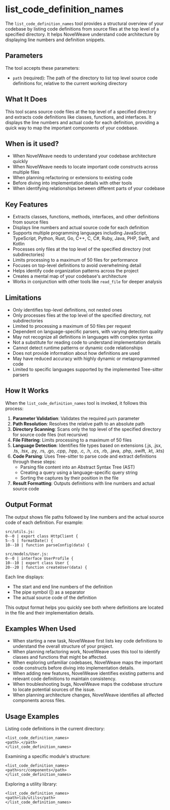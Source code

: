 # list_code_definition_names

The `list_code_definition_names` tool provides a structural overview of your codebase by listing code definitions from source files at the top level of a specified directory. It helps NovelWeave understand code architecture by displaying line numbers and definition snippets.

## Parameters

The tool accepts these parameters:

- `path` (required): The path of the directory to list top level source code definitions for, relative to the current working directory

## What It Does

This tool scans source code files at the top level of a specified directory and extracts code definitions like classes, functions, and interfaces. It displays the line numbers and actual code for each definition, providing a quick way to map the important components of your codebase.

## When is it used?

- When NovelWeave needs to understand your codebase architecture quickly
- When NovelWeave needs to locate important code constructs across multiple files
- When planning refactoring or extensions to existing code
- Before diving into implementation details with other tools
- When identifying relationships between different parts of your codebase

## Key Features

- Extracts classes, functions, methods, interfaces, and other definitions from source files
- Displays line numbers and actual source code for each definition
- Supports multiple programming languages including JavaScript, TypeScript, Python, Rust, Go, C++, C, C#, Ruby, Java, PHP, Swift, and Kotlin
- Processes only files at the top level of the specified directory (not subdirectories)
- Limits processing to a maximum of 50 files for performance
- Focuses on top-level definitions to avoid overwhelming detail
- Helps identify code organization patterns across the project
- Creates a mental map of your codebase's architecture
- Works in conjunction with other tools like `read_file` for deeper analysis

## Limitations

- Only identifies top-level definitions, not nested ones
- Only processes files at the top level of the specified directory, not subdirectories
- Limited to processing a maximum of 50 files per request
- Dependent on language-specific parsers, with varying detection quality
- May not recognize all definitions in languages with complex syntax
- Not a substitute for reading code to understand implementation details
- Cannot detect runtime patterns or dynamic code relationships
- Does not provide information about how definitions are used
- May have reduced accuracy with highly dynamic or metaprogrammed code
- Limited to specific languages supported by the implemented Tree-sitter parsers

## How It Works

When the `list_code_definition_names` tool is invoked, it follows this process:

1. **Parameter Validation**: Validates the required `path` parameter
2. **Path Resolution**: Resolves the relative path to an absolute path
3. **Directory Scanning**: Scans only the top level of the specified directory for source code files (not recursive)
4. **File Filtering**: Limits processing to a maximum of 50 files
5. **Language Detection**: Identifies file types based on extensions (.js, .jsx, .ts, .tsx, .py, .rs, .go, .cpp, .hpp, .c, .h, .cs, .rb, .java, .php, .swift, .kt, .kts)
6. **Code Parsing**: Uses Tree-sitter to parse code and extract definitions through these steps:
    - Parsing file content into an Abstract Syntax Tree (AST)
    - Creating a query using a language-specific query string
    - Sorting the captures by their position in the file
7. **Result Formatting**: Outputs definitions with line numbers and actual source code

## Output Format

The output shows file paths followed by line numbers and the actual source code of each definition. For example:

```
src/utils.js:
0--0 | export class HttpClient {
5--5 | formatDate() {
10--10 | function parseConfig(data) {

src/models/User.js:
0--0 | interface UserProfile {
10--10 | export class User {
20--20 | function createUser(data) {
```

Each line displays:

- The start and end line numbers of the definition
- The pipe symbol (|) as a separator
- The actual source code of the definition

This output format helps you quickly see both where definitions are located in the file and their implementation details.

## Examples When Used

- When starting a new task, NovelWeave first lists key code definitions to understand the overall structure of your project.
- When planning refactoring work, NovelWeave uses this tool to identify classes and functions that might be affected.
- When exploring unfamiliar codebases, NovelWeave maps the important code constructs before diving into implementation details.
- When adding new features, NovelWeave identifies existing patterns and relevant code definitions to maintain consistency.
- When troubleshooting bugs, NovelWeave maps the codebase structure to locate potential sources of the issue.
- When planning architecture changes, NovelWeave identifies all affected components across files.

## Usage Examples

Listing code definitions in the current directory:

```
<list_code_definition_names>
<path>.</path>
</list_code_definition_names>
```

Examining a specific module's structure:

```
<list_code_definition_names>
<path>src/components</path>
</list_code_definition_names>
```

Exploring a utility library:

```
<list_code_definition_names>
<path>lib/utils</path>
</list_code_definition_names>
```

